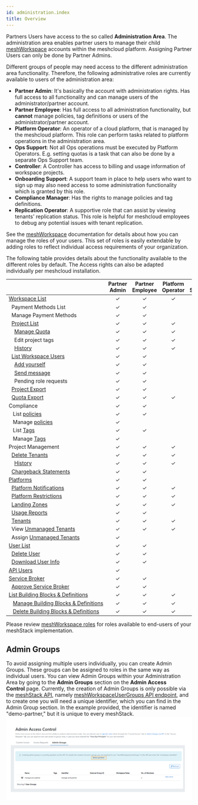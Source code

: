 ```yaml
---
id: administration.index
title: Overview
---
```


Partners Users have access to the so called **Administration Area**. The administration area enables partner users to manage their child [meshWorkspace](./meshcloud.workspace.md) accounts within the meshcloud platform.
Assigning Partner Users can only be done by Partner Admins.

Different groups of people may need access to the different administration area functionality. Therefore, the following administrative roles are currently
available to users of the administration area:

- **Partner Admin**: It's basically the account with administration rights. Has full access to all functionality and can manage users of the
  administrator/partner account.
- **Partner Employee**: Has full access to all administration functionality, but **cannot** manage policies, tag definitions or users of the administrator/partner account.
- **Platform Operator**: An operator of a cloud platform, that is managed by the meshcloud platform. This role can perform tasks related to
  platform operations in the administration area.
- **Ops Support**: Not all Ops operations must be executed by Platform Operators. E.g. setting quotas is a task that can also be done by
  a separate Ops Support team.
- **Controller**: A Controller has access to billing and usage information of workspace projects.
- **Onboarding Support**: A support team in place to help users who want to sign up may also need access to some administration
  functionality which is granted by this role.
- **Compliance Manager**: Has the rights to manage policies and tag definitions.
- **Replication Operator**: A supportive role that can assist by viewing tenants' replication status.
  This role is helpful for meshcloud employees to debug any potential issues with tenant replication.

See the [meshWorkspace](meshcloud.workspace.md) documentation for details about how you can manage the roles of your users. This set of roles is easily extendable by adding roles to reflect individual access requirements of your organization.

The following table provides details about the functionality available to the different roles by default. The Access rights can also be adapted individually
per meshcloud installation.

|                                                                                                                     | Partner Admin        | Partner Employee     | Platform Operator | Ops Support | Controller | Onboarding Support | Compliance Manager | Replication Operator |
|---------------------------------------------------------------------------------------------------------------------| :------------------: | :------------------: | :---------------: |:-----------:| :--------: | :----------------: | :----------------: | :------------------: |
| [Workspace&nbsp;List](administration.workspaces.md)                                                                 |       &#10003;       |       &#10003;       |     &#10003;      |  &#10003;   |  &#10003;  |      &#10003;      |      &#10003;      |         &#10003;     |
| &nbsp;&nbsp;Payment&nbsp;Methods&nbsp;List                                                                          |       &#10003;       |       &#10003;       |                   |             |  &#10003;  |                    |                    |                      |
| &nbsp;&nbsp;Manage&nbsp;Payment&nbsp;Methods                                                                        |       &#10003;       |       &#10003;       |                   |             |  &#10003;  |                    |                    |                      |
| &nbsp;&nbsp;[Project&nbsp;List](administration.projects.md)                                                         |       &#10003;       |       &#10003;       |     &#10003;      |  &#10003;   |  &#10003;  |      &#10003;      |      &#10003;      |         &#10003;     |
| &nbsp;&nbsp;&nbsp;&nbsp;[Manage&nbsp;Quota](administration.projects.md#set-project-quotas)                          |       &#10003;       |       &#10003;       |     &#10003;      |  &#10003;   |            |                    |                    |                      |
| &nbsp;&nbsp;&nbsp;&nbsp;Edit&nbsp;project&nbsp;tags                                                                 |       &#10003;       |       &#10003;       |     &#10003;      |             |  &#10003;  |                    |      &#10003;      |                      |
| &nbsp;&nbsp;&nbsp;&nbsp;[History](administration.projects.md#project-history)                                       |       &#10003;       |       &#10003;       |     &#10003;      |  &#10003;   |            |      &#10003;      |      &#10003;      |         &#10003;     |
| &nbsp;&nbsp;[List&nbsp;Workspace&nbsp;Users](administration.workspaces.md#access-managed-workspace-accounts)        |       &#10003;       |       &#10003;       |                   |             |            |                    |                    |                      |
| &nbsp;&nbsp;&nbsp;&nbsp;[Add&nbsp;yourself](administration.workspaces.md#access-managed-workspace-accounts)         |       &#10003;       |       &#10003;       |                   |             |            |                    |                    |                      |
| &nbsp;&nbsp;&nbsp;&nbsp;[Send&nbsp;message](administration.workspaces.md#send-messages-to-workspace-users)          |       &#10003;       |       &#10003;       |                   |             |            |                    |                    |                      |
| &nbsp;&nbsp;&nbsp;&nbsp;Pending&nbsp;role&nbsp;requests                                                             |       &#10003;       |       &#10003;       |                   |  &#10003;   |            |      &#10003;      |                    |                      |
| &nbsp;&nbsp;[Project&nbsp;Export](administration.projects.md#project-export)                                        |       &#10003;       |       &#10003;       |                   |             |  &#10003;  |                    |                    |                      |
| &nbsp;&nbsp;[Quota&nbsp;Export](administration.projects.md#quota-export)                                            |       &#10003;       |       &#10003;       |     &#10003;      |             |  &#10003;  |                    |                    |                      |
| Compliance                                                                                                          |       &#10003;       |       &#10003;       |                   |             |            |                    |      &#10003;      |                      |
| &nbsp;&nbsp; List [policies](administration.policies.md)                                                            |       &#10003;       |       &#10003;       |                   |             |            |                    |      &#10003;      |                      |
| &nbsp;&nbsp; Manage [policies](administration.policies.md)                                                          |       &#10003;       |                      |                   |             |            |                    |      &#10003;      |                      |
| &nbsp;&nbsp; List [Tags](meshstack.metadata-tags.md)                                                                |       &#10003;       |       &#10003;       |                   |             |            |                    |      &#10003;      |                      |
| &nbsp;&nbsp; Manage [Tags](meshstack.metadata-tags.md)                                                              |       &#10003;       |                      |                   |             |            |                    |      &#10003;      |                      |
| Project Management                                                                                                  |       &#10003;       |       &#10003;       |     &#10003;      |  &#10003;   |            |      &#10003;      |                    |                      |
| &nbsp;&nbsp;[Delete&nbsp;Tenants](administration.delete-tenants.md#delete-tenants)                                  |       &#10003;       |       &#10003;       |     &#10003;      |  &#10003;   |            |      &#10003;      |                    |                      |
| &nbsp;&nbsp;&nbsp;&nbsp;[History](administration.projects.md#project-history)                                       |       &#10003;       |       &#10003;       |     &#10003;      |  &#10003;   |            |      &#10003;      |                    |                      |
| &nbsp;&nbsp;[Chargeback&nbsp;Statements](meshcloud.project-metering.md#chargeback-statements)                       |       &#10003;       |       &#10003;       |                   |             |  &#10003;  |                    |                    |                      |
| [Platforms](administration.platforms.md)                                                                            |       &#10003;       |       &#10003;       |                   |             |            |                    |                    |                      |
| &nbsp;&nbsp;[Platform&nbsp;Notifications](administration.platforms.md#platform-notifications)                       |       &#10003;       |       &#10003;       |     &#10003;      |             |            |                    |                    |                      |
| &nbsp;&nbsp;[Platform&nbsp;Restrictions](administration.platforms.md#restrict-platform-access)                      |       &#10003;       |       &#10003;       |     &#10003;      |  &#10003;   |            |                    |                    |                      |
| &nbsp;&nbsp;[Landing&nbsp;Zones](administration.landing-zones.md)                                                   |       &#10003;       |       &#10003;       |     &#10003;      |             |            |                    |                    |                      |
| &nbsp;&nbsp;[Usage&nbsp;Reports](meshcloud.project-metering#tenant-usage-reports.md)                                |       &#10003;       |       &#10003;       |                   |             |  &#10003;  |                    |                    |                      |
| &nbsp;&nbsp;[Tenants](administration.tenants.md)                                                                    |       &#10003;       |       &#10003;       |     &#10003;      |  &#10003;   |            |                    |                    |         &#10003;     |
| &nbsp;&nbsp;View [Unmanaged Tenants](administration.unmanaged-tenants.md)                                           |       &#10003;       |       &#10003;       |     &#10003;      |             |            |                    |                    |         &#10003;     |
| &nbsp;&nbsp;Assign [Unmanaged Tenants](administration.unmanaged-tenants.md#assigning-unmanaged-tenants)             |       &#10003;       |             |           |             |            |                    |                    |             |
| [User&nbsp;List](administration.users.md)                                                                           |       &#10003;       |       &#10003;       |                   |             |            |                    |                    |                      |
| &nbsp;&nbsp;[Delete&nbsp;User](administration.users.md#delete-user)                                                 |       &#10003;       |       &#10003;       |                   |             |            |                    |                    |                      |
| &nbsp;&nbsp;[Download&nbsp;User&nbsp;Info](administration.users.md#download-user-information)                       |       &#10003;       |       &#10003;       |                   |             |            |                    |                    |                      |
| [API Users](administration.apiusers.md)                                                                             |       &#10003;       |            |                   |             |            |                    |                    |                      |
| [Service&nbsp;Broker](administration.service-brokers.md)                                                            |       &#10003;       |       &#10003;       |                   |             |            |                    |                    |                      |
| &nbsp;&nbsp;[Approve&nbsp;Service&nbsp;Broker](administration.service-brokers.md#approve-service-broker)            |       &#10003;       |       &#10003;       |                   |             |            |                    |                    |                      |
| [List Building&nbsp;Blocks&nbsp;&amp;&nbsp;Definitions](administration.building-blocks.md)                          | &#10003; | &#10003; | &#10003; |  &#10003;   | | | | &#10003; |
| &nbsp;&nbsp;&nbsp;[Manage&nbsp;Building&nbsp;Blocks&nbsp;&amp;&nbsp;Definitions](administration.building-blocks.md) | &#10003; | &#10003; | &#10003; |  &#10003;   | | | | &#10003;|
| &nbsp;&nbsp;&nbsp;[Delete&nbsp;Building&nbsp;Blocks&nbsp;&amp;&nbsp;Definitions](administration.building-blocks.md) | &#10003; | &#10003; | &#10003; |             | | | |                    



Please review [meshWorkspace roles](meshcloud.workspace.md#assign-meshworkspace-roles) for roles available to end-users of your meshStack implementation.

## Admin Groups

To avoid assigning multiple users individually, you can create Admin Groups. These groups can be assigned to roles in the same way as individual users.
You can view Admin Groups within your Administration Area by going to the **Admin Groups** section on the **Admin Access Control** page. Currently, the creation of Admin Groups is only possible via the [meshStack API](/api/), namely [meshWorkspaceUserGroups API endpoint](/api/index.html#mesh_workspaceusergroup), and to create one you will need a unique identifier, which you can find in the Admin Group section. In the example provided, the identifier is named "demo-partner," but it is unique to every meshStack.
![admin-group](assets/admin-group.png)
